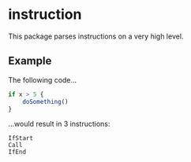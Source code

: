 # instruction

This package parses instructions on a very high level.

## Example

The following code...

```q
if x > 5 {
	doSomething()
}
```

...would result in 3 instructions:

```text
IfStart
Call
IfEnd
```
